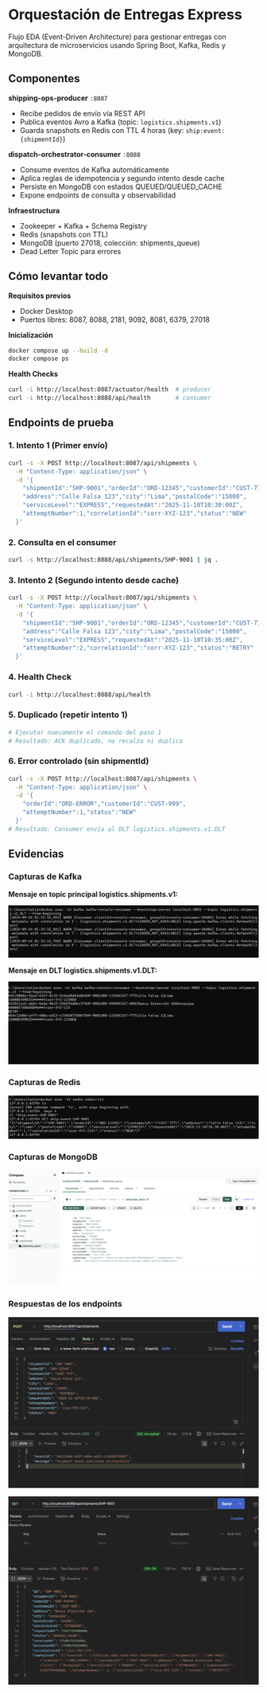# Orquestación de Entregas Express

Flujo EDA (Event-Driven Architecture) para gestionar entregas con arquitectura de microservicios usando Spring Boot, Kafka, Redis y MongoDB.

## Componentes

**shipping-ops-producer** `:8087`
- Recibe pedidos de envío vía REST API
- Publica eventos Avro a Kafka (topic: `logistics.shipments.v1`)
- Guarda snapshots en Redis con TTL 4 horas (key: `ship:event:{shipmentId}`)

**dispatch-orchestrator-consumer** `:8088`
- Consume eventos de Kafka automáticamente
- Aplica reglas de idempotencia y segundo intento desde cache
- Persiste en MongoDB con estados QUEUED/QUEUED_CACHE
- Expone endpoints de consulta y observabilidad

**Infraestructura**
- Zookeeper + Kafka + Schema Registry
- Redis (snapshots con TTL)
- MongoDB (puerto 27018, colección: shipments_queue)
- Dead Letter Topic para errores

## Cómo levantar todo

**Requisitos previos**
- Docker Desktop
- Puertos libres: 8087, 8088, 2181, 9092, 8081, 6379, 27018

**Inicialización**
```bash
docker compose up --build -d
docker compose ps  
```

**Health Checks**
```bash
curl -i http://localhost:8087/actuator/health  # producer
curl -i http://localhost:8088/api/health       # consumer
```

## Endpoints de prueba

### 1. Intento 1 (Primer envío)
```bash
curl -s -X POST http://localhost:8087/api/shipments \
  -H "Content-Type: application/json" \
  -d '{
    "shipmentId":"SHP-9001","orderId":"ORD-12345","customerId":"CUST-777",
    "address":"Calle Falsa 123","city":"Lima","postalCode":"15000",
    "serviceLevel":"EXPRESS","requestedAt":"2025-11-10T10:30:00Z",
    "attemptNumber":1,"correlationId":"corr-XYZ-123","status":"NEW"
  }'
```

### 2. Consulta en el consumer
```bash
curl -s http://localhost:8088/api/shipments/SHP-9001 | jq .
```

### 3. Intento 2 (Segundo intento desde cache)
```bash
curl -s -X POST http://localhost:8087/api/shipments \
  -H "Content-Type: application/json" \
  -d '{
    "shipmentId":"SHP-9001","orderId":"ORD-12345","customerId":"CUST-777",
    "address":"Calle Falsa 123","city":"Lima","postalCode":"15000",
    "serviceLevel":"EXPRESS","requestedAt":"2025-11-10T10:35:00Z",
    "attemptNumber":2,"correlationId":"corr-XYZ-123","status":"RETRY"
  }'
```

### 4. Health Check
```bash
curl -i http://localhost:8088/api/health
```

### 5. Duplicado (repetir intento 1)
```bash
# Ejecutar nuevamente el comando del paso 1
# Resultado: ACK duplicado, no recalza ni duplica
```

### 6. Error controlado (sin shipmentId)
```bash
curl -s -X POST http://localhost:8087/api/shipments \
  -H "Content-Type: application/json" \
  -d '{
    "orderId":"ORD-ERROR","customerId":"CUST-999",
    "attemptNumber":1,"status":"NEW"
  }'
# Resultado: Consumer envía al DLT logistics.shipments.v1.DLT
```

## Evidencias

### Capturas de Kafka
**Mensaje en topic principal logistics.shipments.v1:**

![Kafka Topic Message](evidencias/kafka.png)

**Mensaje en DLT logistics.shipments.v1.DLT:**

![Kafka DLT Message](evidencias/kafka_1.png)

### Capturas de Redis

![Redis Snapshot](evidencias/redis.png)

### Capturas de MongoDB

![MongoDB Document](evidencias/mongo.png)

### Respuestas de los endpoints


![Create Shipment](evidencias/endpoint_1.png)

![Shipment After First Attemp](evidencias/endpoint_2.png)

